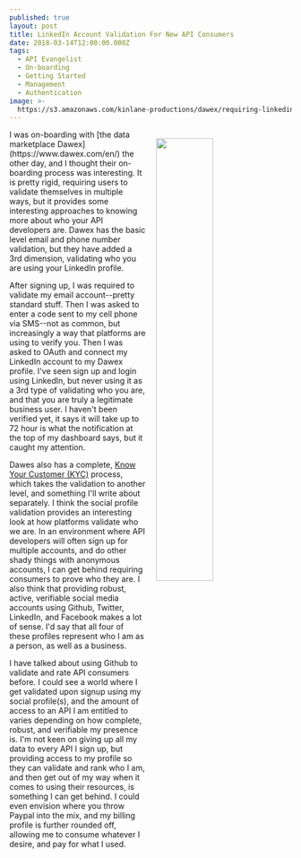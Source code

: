 ```yaml
---
published: true
layout: post
title: LinkedIn Account Validation For New API Consumers
date: 2018-03-14T12:00:00.000Z
tags:
  - API Evangelist
  - On-boarding
  - Getting Started
  - Management
  - Authentication
image: >-
  https://s3.amazonaws.com/kinlane-productions/dawex/requiring-linkedin-validation.png
---
```

<p><img src="{{ page.image }}" width="45%" align="right" style="padding: 15px;" /></p>I was on-boarding with [the data marketplace Dawex](https://www.dawex.com/en/) the other day, and I thought their on-boarding process was interesting. It is pretty rigid, requiring users to validate themselves in multiple ways, but it provides some interesting approaches to knowing more about who your API developers are. Dawex has the basic level email and phone number validation, but they have added a 3rd dimension, validating who you are using your LinkedIn profile.

After signing up, I was required to validate my email account--pretty standard stuff. Then I was asked to enter a code sent to my cell phone via SMS--not as common, but increasingly a way that platforms are using to verify you. Then I was asked to OAuth and connect my LinkedIn account to my Dawex profile. I've seen sign up and login using LinkedIn, but never using it as a 3rd type of validating who you are, and that you are truly a legitimate business user. I haven't been verified yet, it says it will take up to 72 hour is what the notification at the top of my dashboard says, but it caught my attention.

Dawes also has a complete, [Know Your Customer (KYC)](https://en.wikipedia.org/wiki/Know_your_customer) process, which takes the validation to another level, and something I'll write about separately. I think the social profile validation provides an interesting look at how platforms validate who we are. In an environment where API developers will often sign up for multiple accounts, and do other shady things with anonymous accounts, I can get behind requiring consumers to prove who they are. I also think that providing robust, active, verifiable social media accounts using Github, Twitter, LinkedIn, and Facebook makes a lot of sense. I'd say that all four of these profiles represent who I am as a person, as well as a business.

I have talked about using Github to validate and rate API consumers before. I could see a world where I get validated upon signup using my social profile(s), and the amount of access to an API I am entitled to varies depending on how complete, robust, and verifiable my presence is. I'm not keen on giving up all my data to every API I sign up, but providing access to my profile so they can validate and rank who I am, and then get out of my way when it comes to using their resources, is something I can get behind. I could even envision where you throw Paypal into the mix, and my billing profile is further rounded off, allowing me to consume whatever I desire, and pay for what I used. 
